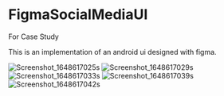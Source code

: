 # FigmaSocialMediaUI
For Case Study

This is an implementation of an android ui designed with figma.

![Screenshot_1648617025s](https://user-images.githubusercontent.com/12551746/160762603-5e12eebc-9c18-43bf-89f2-905ccb77451e.png)
![Screenshot_1648617029s](https://user-images.githubusercontent.com/12551746/160762604-017c6dbf-502c-4f37-8cc3-87764b440f13.png)
![Screenshot_1648617033s](https://user-images.githubusercontent.com/12551746/160762609-6b5aa54f-f9ab-4c5b-97ec-ebcf47a22622.png)
![Screenshot_1648617039s](https://user-images.githubusercontent.com/12551746/160762613-9e964ddd-85ae-42e0-ba5a-1ec439a77571.png)
![Screenshot_1648617042s](https://user-images.githubusercontent.com/12551746/160762596-6a44e8c4-2621-4f18-a411-e6b1f63ee9eb.png)
